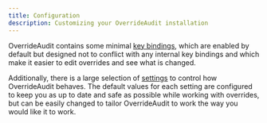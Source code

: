```yaml
---
title: Configuration
description: Customizing your OverrideAudit installation
---
```


OverrideAudit contains some minimal [key bindings](keybinds.md), which are
enabled by default but designed not to conflict with any internal key bindings
and which make it easier to edit overrides and see what is changed.

Additionally, there is a large selection of [settings](settings.md) to control
how OverrideAudit behaves. The default values for each setting are configured
to keep you as up to date and safe as possible while working with overrides,
but can be easily changed to tailor OverrideAudit to work the way you would
like it to work.
